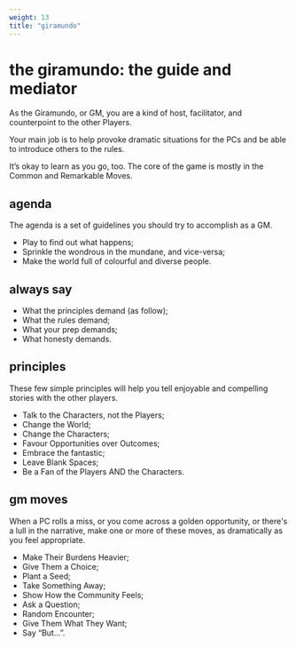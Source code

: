```yaml
---
weight: 13
title: "giramundo"
---
```


# the giramundo: the guide and mediator

As the Giramundo, or GM, you are a kind of host, facilitator, and counterpoint to the other Players.

Your main job is to help provoke dramatic situations for the PCs and be able to introduce others to the rules. 

It’s okay to learn as you go, too. The core of the game is mostly in the Common and Remarkable Moves.

## agenda

The agenda is a set of guidelines you should try to accomplish as a GM.

- Play to find out what happens;
- Sprinkle the wondrous in the mundane, and vice-versa;
- Make the world full of colourful and diverse people.

## always say

- What the principles demand (as follow);
- What the rules demand;
- What your prep demands;
- What honesty demands.

## principles

These few simple principles will help you tell enjoyable and compelling stories with the other players.

- Talk to the Characters, not the Players;
- Change the World;
- Change the Characters;
- Favour Opportunities over Outcomes;
- Embrace the fantastic;
- Leave Blank Spaces;
- Be a Fan of the Players AND the Characters.

## gm moves

When a PC rolls a miss, or you come across a golden opportunity, or there's a lull in the narrative, make one or more of these moves, as dramatically as you feel appropriate.

- Make Their Burdens Heavier;
- Give Them a Choice;
- Plant a Seed;
- Take Something Away;
- Show How the Community Feels;
- Ask a Question;
- Random Encounter;
- Give Them What They Want;
- Say “But...”.